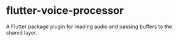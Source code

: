 # flutter-voice-processor
A Flutter package plugin for reading audio and passing buffers to the shared layer.

